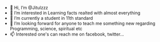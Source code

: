 - 👋 Hi, I’m @Jitulzzz
- 👀 I’m interested in Learning facts realted with almost everything
- 🌱 I’m currently a student in 11th standard
- 💞️ I’m looking forward for anyone to teach me something new regarding Programming, science, spiritual etc
- 📫 Interested one's can reach me on facebook, twitter... 

<!---
Jitulzzz/Jitulzzz is a ✨ special ✨ repository because its `README.md` (this file) appears on your GitHub profile.
You can click the Preview link to take a look at your changes.
--->
